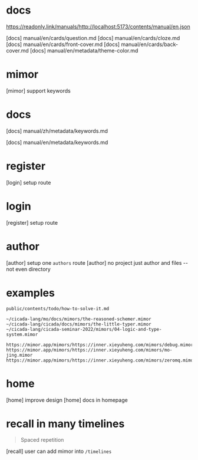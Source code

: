 # docs

https://readonly.link/manuals/http://localhost:5173/contents/manual/en.json

[docs] manual/en/cards/question.md
[docs] manual/en/cards/cloze.md
[docs] manual/en/cards/front-cover.md
[docs] manual/en/cards/back-cover.md
[docs] manual/en/metadata/theme-color.md

# mimor

[mimor] support keywords

# docs

[docs] manual/zh/metadata/keywords.md

[docs] manual/en/metadata/keywords.md

# register

[login] setup route

# login

[register] setup route

# author

[author] setup one `authors` route
[author] no project just author and files -- not even directory

# examples

```
public/contents/todo/how-to-solve-it.md
```

```
~/cicada-lang/mo/docs/mimors/the-reasoned-schemer.mimor
~/cicada-lang/cicada/docs/mimors/the-little-typer.mimor
~/cicada-lang/cicada-seminar-2022/mimors/04-logic-and-type-system.mimor
```

```
https://mimor.app/mimors/https://inner.xieyuheng.com/mimors/debug.mimor
https://mimor.app/mimors/https://inner.xieyuheng.com/mimors/mo-jing.mimor
https://mimor.app/mimors/https://inner.xieyuheng.com/mimors/zeromq.mimor
```

# home

[home] improve design
[home] docs in homepage

# recall in many timelines

> Spaced repetition

[recall] user can add mimor into `/timelines`
